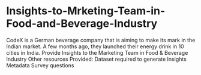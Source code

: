 # Insights-to-Mrketing-Team-in-Food-and-Beverage-Industry
CodeX is a German beverage company that is aiming to make its mark in the Indian market. A few months ago, they launched their energy drink in 10 cities in India.
Provide Insights to the Marketing Team in Food & Beverage Industry
Other resources Provided:
Dataset required to generate Insights
Metadata
Survey questions
